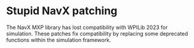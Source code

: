 # Stupid NavX patching
The NavX MXP library has lost compatibility with WPILib 2023 for simulation. These patches fix compatibility by replacing some deprecated functions within the simulation framework.